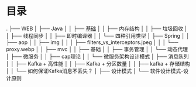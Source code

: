 # 目录

.
├── WEB
│   ├── Java
│   │   ├── [基础](./Java/%E5%9F%BA%E7%A1%80.md)
│   │   ├── 内存结构
│   │   ├── 垃圾回收
│   │   ├── 线程同步
│   │   ├── 即时编译器
│   │   └── 四种引用类型
│   ├── Spring
│   │   ├── aop
│   │   ├── img
│   │   │   ├── filters_vs_interceptors.jpeg
│   │   │   └── proxy.webp
│   │   ├── mvc
│   │   ├── 基础
│   │   ├── 事务管理
│   │   └── 动态代理
│   ├── 微服务
│   │   ├── cap理论
│   │   └── 微服务架构设计模式
│   ├── 消息队列
│   │   ├── Kafka + 高性能
│   │   ├── Kafka + 分区数量
│   │   ├── kafka + 存储结构
│   │   └── 如何保证Kafka消息不丢失？
│   ├── 设计模式
│   └── 软件设计模式-设计原则
